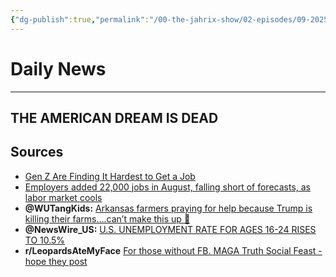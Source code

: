 ```yaml
---
{"dg-publish":true,"permalink":"/00-the-jahrix-show/02-episodes/09-2025/08/","tags":["jahrixshow","politics","dailynews","trump2025","economy"],"created":"2025-09-06T22:30:52.406-04:00","updated":"2025-09-10T12:59:13.462-04:00"}
---
```


# Daily News
---
## THE AMERICAN DREAM IS DEAD
## Sources
- [Gen Z Are Finding It Hardest to Get a Job](https://www.newsweek.com/gen-z-unemployment-rates-job-struggle-2125071)  
- [Employers added 22,000 jobs in August, falling short of forecasts, as labor market cools](https://www.cbsnews.com/news/jobs-report-august-2025-economy-trump-hiring-bls/)
- **@WUTangKids:** [Arkansas farmers praying for help because Trump is killing their farms….can’t make this up 🤣](https://x.com/WUTangKids/status/1963957948117385221)  
- **@NewsWire_US:** [U.S. UNEMPLOYMENT RATE FOR AGES 16-24 RISES TO 10.5%](https://x.com/NewsWire_US/status/1963973256886583608)
- **r/LeopardsAteMyFace** [For those without FB. MAGA Truth Social Feast - hope they post](https://www.reddit.com/r/LeopardsAteMyFace/comments/1n67mr9/for_those_without_fb_maga_truth_social_feast_hope/)  